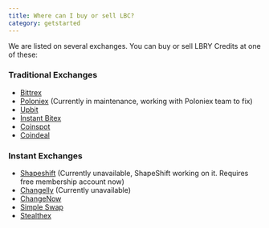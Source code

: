 ```yaml
---
title: Where can I buy or sell LBC?
category: getstarted
---
```


We are listed on several exchanges. You can buy or sell LBRY Credits at one of these:

### Traditional Exchanges
- [Bittrex](https://bittrex.com/Market/Index?MarketName=BTC-LBC)
- [Poloniex](https://poloniex.com/exchange#btc_lbc) (Currently in maintenance, working with Poloniex team to fix)
- [Upbit](https://upbit.com/exchange?code=CRIX.UPBIT.BTC-LBC)
- [Instant Bitex](https://instantbitex.com)
- [Coinspot](https://www.coinspot.com.au/buy/lbc)
- [Coindeal](https://frontend.coindeal.com/market/trade.html?pair=LBC/BTC)

### Instant Exchanges
- [Shapeshift](https://shapeshift.io) (Currently unavailable, ShapeShift working on it. Requires free membership account now)
- [Changelly](https://changelly.com/exchange/BTC/LBC/1) (Currently unavailable)
- [ChangeNow](https://changenow.io/exchange?amount=1&from=btc&to=lbc)
- [Simple Swap](https://simpleswap.io)
- [Stealthex](https://stealthex.io/)

